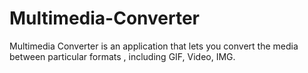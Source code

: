 # Multimedia-Converter
Multimedia Converter is an application that lets you convert the media between particular formats , including GIF, Video, IMG. 
